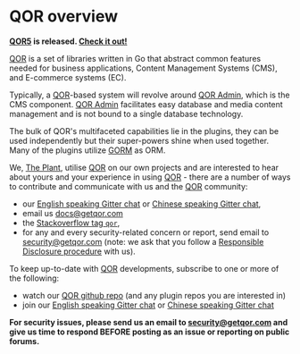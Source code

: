 # QOR overview


**[QOR5](https://docs.qor5.com/index.html) is released. [Check it out!](https://demo.qor5.com/admin)**


[QOR](https://github.com/qor/qor) is a set of libraries written in Go that abstract common features needed for business applications, Content Management Systems (CMS), and E-commerce systems (EC).

Typically, a [QOR](https://github.com/qor/qor)-based system will revolve around [QOR Admin](/admin/README.md), which is the CMS component. [QOR Admin](/admin/README.md) facilitates easy database and media content management and is not bound to a single database technology.

The bulk of QOR's multifaceted capabilities lie in the plugins, they can be used independently but their super-powers shine when used together. Many of the plugins utilize [GORM](https://github.com/jinzhu/gorm) as ORM.

We, [The Plant](https://theplant.jp), utilise [QOR](https://github.com/qor/qor) on our own projects and are interested to hear about yours and your experience in using [QOR](https://github.com/qor/qor) - there are a number of ways to contribute and communicate with us and the [QOR](https://github.com/qor) community:

* our [English speaking Gitter chat](https://gitter.im/qor/qor "English speaking Gitter chat") or [Chinese speaking Gitter chat](https://gitter.im/qor/qor/china "Chinese speaking Gitter chat"),
* email us [docs@getqor.com](mailto://docs@getqor.com "docs@getqor.com")
* the [Stackoverflow tag `qor`](http://stackoverflow.com/questions/tagged/qor "Stackoverflow tag `qor`"),
* for any and every security-related concern or report, send email to [security@getqor.com](mailto://security@getqor.com "security@getqor.com") (note: we ask that you follow a [Responsible Disclosure procedure](https://en.wikipedia.org/wiki/Responsible_disclosure "Responsible Disclosure procedure") with us).

To keep up-to-date with [QOR](https://github.com/qor) developments, subscribe to one or more of the following:

* watch our [QOR github repo](https://github.com/qor/qor "QOR Github repository") (and any plugin repos you are interested in)
* join our [English speaking Gitter chat](https://gitter.im/qor/qor "English speaking Gitter chat") or [Chinese speaking Gitter chat](https://gitter.im/qor/qor/china "Chinese speaking Gitter chat")

**For security issues, please send us an email to [security@getqor.com](mailto://security@getqor.com "security@getqor.com") and give us time to respond BEFORE posting as an issue or reporting on public forums.**
